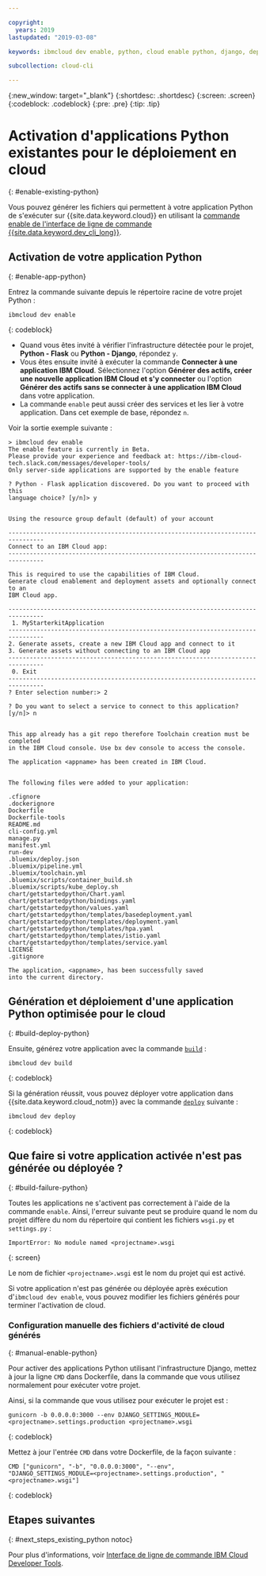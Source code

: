 ```yaml
---

copyright:
  years: 2019
lastupdated: "2019-03-08"

keywords: ibmcloud dev enable, python, cloud enable python, django, deploy python, build python, python debug, python troubleshoot, python cloud help

subcollection: cloud-cli

---
```


{:new_window: target="_blank"}
{:shortdesc: .shortdesc}
{:screen: .screen}
{:codeblock: .codeblock}
{:pre: .pre}
{:tip: .tip}

# Activation d'applications Python existantes pour le déploiement en cloud
{: #enable-existing-python}

Vous pouvez générer les fichiers qui permettent à votre application Python de s'exécuter sur {{site.data.keyword.cloud}} en utilisant la [commande enable de l'interface de ligne de commande {{site.data.keyword.dev_cli_long}}](/docs/cli/idt?topic=cloud-cli-idt-cli#enable).

## Activation de votre application Python
{: #enable-app-python}

Entrez la commande suivante depuis le répertoire racine de votre projet Python :
```
ibmcloud dev enable
```
{: codeblock}

* Quand vous êtes invité à vérifier l'infrastructure détectée pour le projet, **Python - Flask** ou **Python - Django**, répondez `y`. 
* Vous êtes ensuite invité à exécuter la commande **Connecter à une application IBM Cloud**. Sélectionnez l'option **Générer des actifs, créer une nouvelle application IBM Cloud et s'y connecter** ou l'option **Générer des actifs sans se connecter à une application IBM Cloud** dans votre application.
* La commande `enable` peut aussi créer des services et les lier à votre application. Dans cet exemple de base, répondez `n`.

Voir la sortie exemple suivante :
```
> ibmcloud dev enable
The enable feature is currently in Beta.
Please provide your experience and feedback at: https://ibm-cloud-tech.slack.com/messages/developer-tools/
Only server-side applications are supported by the enable feature

? Python - Flask application discovered. Do you want to proceed with this
language choice? [y/n]> y


Using the resource group default (default) of your account

--------------------------------------------------------------------------------
Connect to an IBM Cloud app:
--------------------------------------------------------------------------------

This is required to use the capabilities of IBM Cloud.
Generate cloud enablement and deployment assets and optionally connect to an
IBM Cloud app.

--------------------------------------------------------------------------------
 1. MyStarterkitApplication
--------------------------------------------------------------------------------
2. Generate assets, create a new IBM Cloud app and connect to it
3. Generate assets without connecting to an IBM Cloud app
--------------------------------------------------------------------------------
 0. Exit
--------------------------------------------------------------------------------
? Enter selection number:> 2

? Do you want to select a service to connect to this application? [y/n]> n


This app already has a git repo therefore Toolchain creation must be completed
in the IBM Cloud console. Use bx dev console to access the console.

The application <appname> has been created in IBM Cloud.


The following files were added to your application:

.cfignore
.dockerignore
Dockerfile
Dockerfile-tools
README.md
cli-config.yml
manage.py
manifest.yml
run-dev
.bluemix/deploy.json
.bluemix/pipeline.yml
.bluemix/toolchain.yml
.bluemix/scripts/container_build.sh
.bluemix/scripts/kube_deploy.sh
chart/getstartedpython/Chart.yaml
chart/getstartedpython/bindings.yaml
chart/getstartedpython/values.yaml
chart/getstartedpython/templates/basedeployment.yaml
chart/getstartedpython/templates/deployment.yaml
chart/getstartedpython/templates/hpa.yaml
chart/getstartedpython/templates/istio.yaml
chart/getstartedpython/templates/service.yaml
LICENSE
.gitignore

The application, <appname>, has been successfully saved
into the current directory.
```

## Génération et déploiement d'une application Python optimisée pour le cloud
{: #build-deploy-python}

Ensuite, générez votre application avec la commande [`build`](/docs/cli/idt?topic=cloud-cli-idt-cli#build) :
```
ibmcloud dev build
```
{: codeblock}

Si la génération réussit, vous pouvez déployer votre application dans {{site.data.keyword.cloud_notm}} avec la commande [`deploy`](/docs/cli/idt?topic=cloud-cli-idt-cli#deploy) suivante :
```
ibmcloud dev deploy
```
{: codeblock}

## Que faire si votre application activée n'est pas générée ou déployée ?
{: #build-failure-python}

Toutes les applications ne s'activent pas correctement à l'aide de la commande `enable`. Ainsi, l'erreur suivante peut se produire quand le nom du projet diffère du nom du répertoire qui contient les fichiers `wsgi.py` et `settings.py` :
```
ImportError: No module named <projectname>.wsgi
```
{: screen}

Le nom de fichier `<projectname>.wsgi` est le nom du projet qui est activé.

Si votre application n'est pas générée ou déployée après exécution d'`ibmcloud dev enable`, vous pouvez modifier les fichiers générés pour terminer l'activation de cloud.

### Configuration manuelle des fichiers d'activité de cloud générés
{: #manual-enable-python}

Pour activer des applications Python utilisant l'infrastructure Django, mettez à jour la ligne `CMD` dans Dockerfile, dans la commande que vous utilisez normalement pour exécuter votre projet.

Ainsi, si la commande que vous utilisez pour exécuter le projet est :
```
gunicorn -b 0.0.0.0:3000 --env DJANGO_SETTINGS_MODULE=<projectname>.settings.production <projectname>.wsgi
```
{: codeblock}

Mettez à jour l'entrée `CMD` dans votre Dockerfile, de la façon suivante :
```
CMD ["gunicorn", "-b", "0.0.0.0:3000", "--env", "DJANGO_SETTINGS_MODULE=<projectname>.settings.production", "<projectname>.wsgi"]
```
{: codeblock}

## Etapes suivantes
{: #next_steps_existing_python notoc}

Pour plus d'informations, voir [Interface de ligne de commande IBM Cloud Developer Tools](/docs/cli/idt?topic=cloud-cli-idt-cli#idt-cli).
